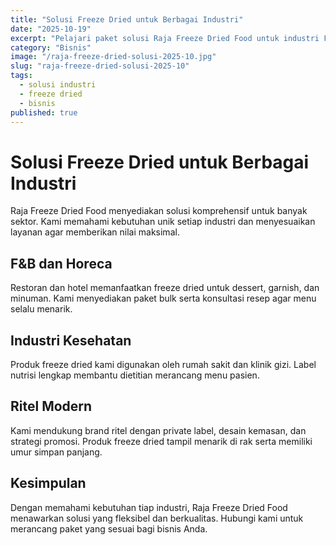 ```yaml
---
title: "Solusi Freeze Dried untuk Berbagai Industri"
date: "2025-10-19"
excerpt: "Pelajari paket solusi Raja Freeze Dried Food untuk industri F&B, hospitality, kesehatan, dan ritel modern."
category: "Bisnis"
image: "/raja-freeze-dried-solusi-2025-10.jpg"
slug: "raja-freeze-dried-solusi-2025-10"
tags:
  - solusi industri
  - freeze dried
  - bisnis
published: true
---
```


# Solusi Freeze Dried untuk Berbagai Industri

Raja Freeze Dried Food menyediakan solusi komprehensif untuk banyak sektor. Kami memahami kebutuhan unik setiap industri dan menyesuaikan layanan agar memberikan nilai maksimal.

## F&B dan Horeca

Restoran dan hotel memanfaatkan freeze dried untuk dessert, garnish, dan minuman. Kami menyediakan paket bulk serta konsultasi resep agar menu selalu menarik.

## Industri Kesehatan

Produk freeze dried kami digunakan oleh rumah sakit dan klinik gizi. Label nutrisi lengkap membantu dietitian merancang menu pasien.

## Ritel Modern

Kami mendukung brand ritel dengan private label, desain kemasan, dan strategi promosi. Produk freeze dried tampil menarik di rak serta memiliki umur simpan panjang.

## Kesimpulan

Dengan memahami kebutuhan tiap industri, Raja Freeze Dried Food menawarkan solusi yang fleksibel dan berkualitas. Hubungi kami untuk merancang paket yang sesuai bagi bisnis Anda.
